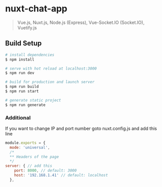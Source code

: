 # nuxt-chat-app

> Vue.js, Nuxt.js, Node.js (Express), Vue-Socket.IO (Socket.IO), Vuetify.js

## Build Setup

``` bash
# install dependencies
$ npm install

# serve with hot reload at localhost:3000
$ npm run dev

# build for production and launch server
$ npm run build
$ npm run start

# generate static project
$ npm run generate
```

### Additional

If you want to change IP and port number goto nuxt.config.js and add this line

```javascript
module.exports = {
  mode: 'universal',
  /*
  ** Headers of the page
  */
server: { // add this
    port: 8000, // default: 3000
    host: '192.168.1.41' // default: localhost
  },
```